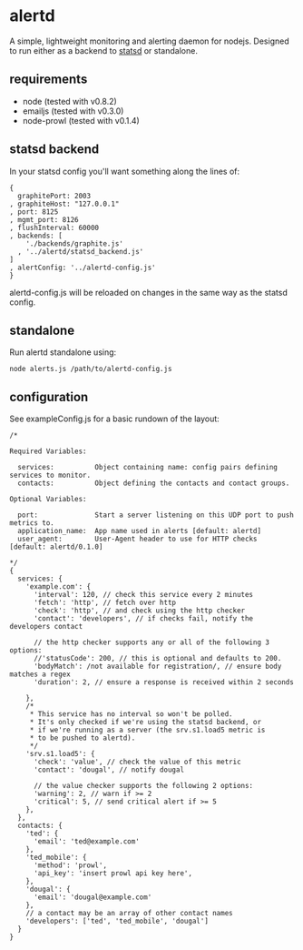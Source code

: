 alertd
======

A simple, lightweight monitoring and alerting daemon for nodejs. Designed to run either as a backend to [statsd](https://github.com/etsy/statsd) or standalone.

requirements
------------

* node (tested with v0.8.2)
* emailjs (tested with v0.3.0)
* node-prowl (tested with v0.1.4)

statsd backend
--------------

In your statsd config you'll want something along the lines of:

	{
	  graphitePort: 2003
	, graphiteHost: "127.0.0.1"
	, port: 8125
	, mgmt_port: 8126
	, flushInterval: 60000
	, backends: [
		'./backends/graphite.js'
	  , '../alertd/statsd_backend.js'
	]
	, alertConfig: '../alertd-config.js'
	}

alertd-config.js will be reloaded on changes in the same way as the statsd config.

standalone
---------

Run alertd standalone using:

    node alerts.js /path/to/alertd-config.js

configuration
-----------

See exampleConfig.js for a basic rundown of the layout:

	/*

	Required Variables:

	  services:          Object containing name: config pairs defining services to monitor.
	  contacts:          Object defining the contacts and contact groups.

	Optional Variables:

	  port:              Start a server listening on this UDP port to push metrics to.
	  application_name:  App name used in alerts [default: alertd]
	  user_agent:        User-Agent header to use for HTTP checks [default: alertd/0.1.0]

	*/
	{
	  services: {
		'example.com': {
		  'interval': 120, // check this service every 2 minutes
		  'fetch': 'http', // fetch over http
		  'check': 'http', // and check using the http checker
		  'contact': 'developers', // if checks fail, notify the developers contact

		  // the http checker supports any or all of the following 3 options:
		  //'statusCode': 200, // this is optional and defaults to 200.
		  'bodyMatch': /not available for registration/, // ensure body matches a regex
		  'duration': 2, // ensure a response is received within 2 seconds

		},
		/*
		 * This service has no interval so won't be polled.
		 * It's only checked if we're using the statsd backend, or
		 * if we're running as a server (the srv.s1.load5 metric is
		 * to be pushed to alertd).
		 */
		'srv.s1.load5': {
		  'check': 'value', // check the value of this metric
		  'contact': 'dougal', // notify dougal

		  // the value checker supports the following 2 options:
		  'warning': 2, // warn if >= 2
		  'critical': 5, // send critical alert if >= 5
		},
	  },
	  contacts: {
		'ted': {
		  'email': 'ted@example.com'
		},
		'ted_mobile': {
		  'method': 'prowl',
		  'api_key': 'insert prowl api key here',
		},
		'dougal': {
		  'email': 'dougal@example.com'
		},
		// a contact may be an array of other contact names
		'developers': ['ted', 'ted_mobile', 'dougal']
	  }
	}
